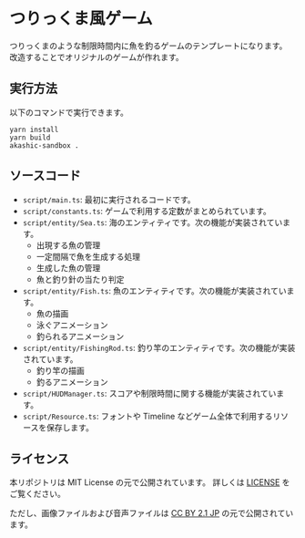 # つりっくま風ゲーム

つりっくまのような制限時間内に魚を釣るゲームのテンプレートになります。
改造することでオリジナルのゲームが作れます。

## 実行方法

以下のコマンドで実行できます。

```
yarn install
yarn build
akashic-sandbox .
```

## ソースコード

- `script/main.ts`: 最初に実行されるコードです。
- `script/constants.ts`: ゲームで利用する定数がまとめられています。
- `script/entity/Sea.ts`: 海のエンティティです。次の機能が実装されています。
  - 出現する魚の管理
  - 一定間隔で魚を生成する処理
  - 生成した魚の管理
  - 魚と釣り針の当たり判定
- `script/entity/Fish.ts`: 魚のエンティティです。次の機能が実装されています。
  - 魚の描画
  - 泳ぐアニメーション
  - 釣られるアニメーション
- `script/entity/FishingRod.ts`: 釣り竿のエンティティです。次の機能が実装されています。
  - 釣り竿の描画
  - 釣るアニメーション
- `script/HUDManager.ts`: スコアや制限時間に関する機能が実装されています。
- `script/Resource.ts`: フォントや Timeline などゲーム全体で利用するリソースを保存します。

## ライセンス

本リポジトリは MIT License の元で公開されています。
詳しくは [LICENSE](./LICENSE) をご覧ください。

ただし、画像ファイルおよび音声ファイルは
[CC BY 2.1 JP](https://creativecommons.org/licenses/by/2.1/jp/) の元で公開されています。
